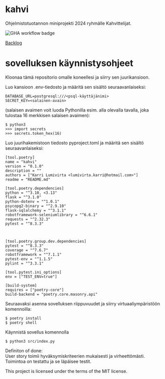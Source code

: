 # kahvi
Ohjelmistotuotannon miniprojekti 2024 ryhmälle Kahvittelijat.

![GHA workflow badge](https://github.com/lumikt/kahvi/workflows/CI/badge.svg)

[Backlog](https://docs.google.com/spreadsheets/d/1QnEryqcotTWenMVUscbnGRMMuB6Qqb7guWqPP29eEs0/edit?gid=0#gid=0)

# sovelluksen käynnistysohjeet

Kloonaa tämä repositorio omalle koneellesi ja siirry sen juurikansioon.

Luo kansioon .env-tiedosto ja määritä sen sisältö seuraavanlaiseksi:
```
DATABASE_URL=postgresql:///<psql-käyttäjänimi>
SECRET_KEY=<salainen-avain>
```
(salaisen avaimen voit luoda Pythonilla esim. alla olevalla tavalla, joka tulostaa 16 merkkisen salaisen avaimen):
```
$ python3
>>> import secrets
>>> secrets.token_hex(16)
```
Luo juurihakemistoon tiedosto pyproject.toml ja määritä sen sisältö seuraavanlaiseksi:
```
[tool.poetry]
name = "kahvi"
version = "0.1.0"
description = ""
authors = ["Karri Lumivirta <lumivirta.karri@hotmail.com>"]
readme = "README.md"

[tool.poetry.dependencies]
python = "^3.10, <3.13"
flask = "^3.1.0"
python-dotenv = "^1.0.1"
psycopg2-binary = "^2.9.10"
flask-sqlalchemy = "^3.1.1"
robotframework-seleniumlibrary = "^6.6.1"
requests = "^2.32.3"
pytest = "^8.3.3"



[tool.poetry.group.dev.dependencies]
pytest = "^8.3.3"
coverage = "^7.6.7"
robotframework = "^7.1.1"
pytest-env = "^1.1.5"
pylint = "^3.3.1"

[tool.pytest.ini_options]
env = ["TEST_ENV=true"]

[build-system]
requires = ["poetry-core"]
build-backend = "poetry.core.masonry.api"
```
Seuraavaksi asenna sovelluksen riippuvuudet ja siirry virtuaaliympäristöön komennoilla:
```
$ poetry install
$ poetry shell
```
Käynnistä sovellus komennolla 
```
$ python3 src/index.py
```
Definiton of done:  
User story toimii hyväksymiskriteerien mukaisesti ja virheettömästi. Toimintoa on testattu ja se läpäisee testit.

This project is licensed under the terms of the MIT license.
